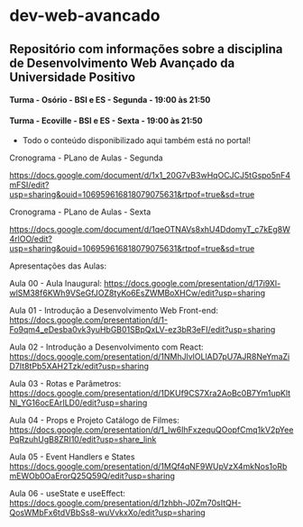 # dev-web-avancado

## Repositório com informações sobre a disciplina de Desenvolvimento Web Avançado da Universidade Positivo

#### Turma - Osório - BSI e ES - Segunda - 19:00 às 21:50

#### Turma - Ecoville - BSI e ES - Sexta - 19:00 às 21:50

* Todo o conteúdo disponibilizado aqui também está no portal!

Cronograma - PLano de Aulas - Segunda

https://docs.google.com/document/d/1x1_20G7vB3wHqOCJCJ5tGspo5nF4mFSI/edit?usp=sharing&ouid=106959616818079075631&rtpof=true&sd=true

Cronograma - PLano de Aulas - Sexta

https://docs.google.com/document/d/1qeOTNAVs8xhU4DdomyT_c7kEg8W4rlOO/edit?usp=sharing&ouid=106959616818079075631&rtpof=true&sd=true

Apresentações das Aulas:

Aula 00 - Aula Inaugural: https://docs.google.com/presentation/d/17i9Xl-wlSM38f6KWh9VSeGfJOZ8tyKo6EsZWMBoXHCw/edit?usp=sharing

Aula 01 - Introdução a Desenvolvimento Web Front-end: https://docs.google.com/presentation/d/1-Fo9qm4_eDesba0vk3yuHbGB01SBpQxLV-ez3bR3eFI/edit?usp=sharing

Aula 02 - Introdução a Desenvolvimento com React: https://docs.google.com/presentation/d/1NMhJlvlOLlAD7pU7AJR8NeYmaZiD7It8tPb5XAH2Tzk/edit?usp=sharing

Aula 03 - Rotas e Parâmetros: https://docs.google.com/presentation/d/1DKUf9CS7Xra2AoBc0B7Ym1upKltNl_YG16ocEArILD0/edit?usp=sharing

Aula 04 - Props e Projeto Catálogo de Filmes: https://docs.google.com/presentation/d/1_Iw6IhFxzequQOopfCmq1kV2pYeePqRzuhUgB8ZRI10/edit?usp=share_link

Aula 05 - Event Handlers e States https://docs.google.com/presentation/d/1MQf4qNF9WUpVzX4mkNos1oRbmEWOb0OaErorQ25Q59Q/edit?usp=sharing

Aula 06 - useState e useEffect: https://docs.google.com/presentation/d/1zhbh-J0Zm70sItQH-QosWMbFx6tdVBbSs8-wuVvkxXo/edit?usp=sharing
